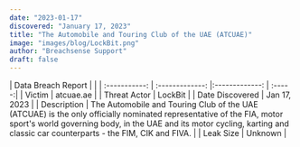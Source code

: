 ```yaml
---
date: "2023-01-17"
discovered: "January 17, 2023"
title: "The Automobile and Touring Club of the UAE (ATCUAE)"
image: "images/blog/LockBit.png"
author: "Breachsense Support"
draft: false
---
```


| Data Breach Report           |              | 
| :-----------: | :-------------:     |:-------------:    | :-----:|
| Victim      | atcuae.ae      | 
| Threat Actor      | LockBit      | 
| Date Discovered      | Jan 17, 2023      | 
| Description      | The Automobile and Touring Club of the UAE (ATCUAE) is the only officially nominated representative of the FIA, motor sport's world governing body, in the UAE and its motor cycling, karting and classic car counterparts - the FIM, CIK and FIVA.      | 
| Leak Size      | Unknown      | 

